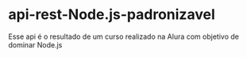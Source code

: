 # api-rest-Node.js-padronizavel 

Esse api é o resultado de um curso realizado na Alura com objetivo de dominar Node.js
